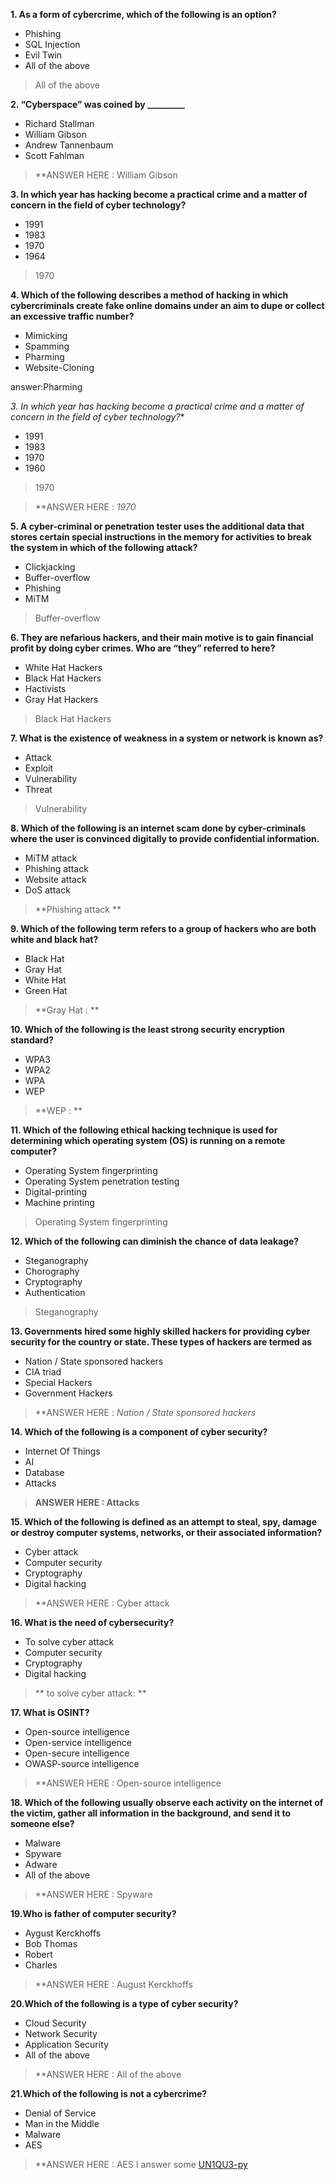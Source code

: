 **1. As a form of cybercrime, which of the following is an option?**

- Phishing 
- SQL Injection
- Evil Twin 
- All of the above

> All of the above

**2. “Cyberspace” was coined by _________**

- Richard Stallman
- William Gibson
- Andrew Tannenbaum
- Scott Fahlman

> **ANSWER HERE : William Gibson 

**3.  In which year has hacking become a practical crime and a matter of concern in the field of cyber technology?**

- 1991
- 1983
- 1970
- 1964

> 1970

**4. Which of the following describes a method of hacking in which cybercriminals create fake online domains under an aim to dupe or collect an excessive traffic number?**

- Mimicking 
- Spamming 
- Pharming
- Website-Cloning

answer:Pharming 

*3.  In which year has hacking become a practical crime and a matter of concern in the field of cyber technology?**

- 1991
- 1983
- 1970
- 1960

> 1970

> **ANSWER HERE : *1970* 

**5. A cyber-criminal or penetration tester uses the additional data that stores certain special instructions in the memory for activities to break the system in which of the following attack?**

- Clickjacking
- Buffer-overflow
- Phishing
- MiTM

> Buffer-overflow 

**6. They are nefarious hackers, and their main motive is to gain financial profit by doing cyber crimes. Who are “they” referred to here?**

- White Hat Hackers
- Black Hat Hackers
- Hactivists
- Gray Hat Hackers

> Black Hat Hackers 

**7. What is the existence of weakness in a system or network is known as?**

- Attack
- Exploit
- Vulnerability
- Threat

> Vulnerability

**8. Which of the following is an internet scam done by cyber-criminals where the user is convinced digitally to provide confidential information.**

- MiTM attack
- Phishing attack
- Website attack
- DoS attack

> **Phishing attack ** 

**9. Which of the following term refers to a group of hackers who are both white and black hat?**

- Black Hat 
- Gray Hat
- White Hat
- Green Hat

> **Gray Hat : **  

**10. Which of the following is the least strong security encryption standard?** 

- WPA3
- WPA2
- WPA
- WEP

> **WEP : **  

**11. Which of the following ethical hacking technique is used for determining which operating system (OS) is running on a remote computer?**

- Operating System fingerprinting
- Operating System penetration testing
- Digital-printing
- Machine printing

> Operating System fingerprinting

**12. Which of the following can diminish the chance of data leakage?**

- Steganography
- Chorography
- Cryptography
- Authentication

> Steganography 

**13. Governments hired some highly skilled hackers for providing cyber security for the country or state. These types of hackers are termed as**

- Nation / State sponsored hackers
- CIA triad
- Special Hackers
- Government Hackers

> **ANSWER HERE : *Nation / State sponsored hackers*  

**14. Which of the following is a component of cyber security?**

- Internet Of Things
- AI
- Database
- Attacks

> **ANSWER HERE : Attacks**  

**15. Which of the following is defined as an attempt to steal, spy, damage or destroy computer systems, networks, or their associated information?**

- Cyber attack
- Computer security
- Cryptography
- Digital hacking

> **ANSWER HERE : Cyber attack


**16. What is the need of cybersecurity?**

- To solve cyber attack
- Computer security
- Cryptography
- Digital hacking

> ** to solve cyber attack: **  

**17. What is OSINT?**

- Open-source intelligence
- Open-service intelligence
- Open-secure intelligence
- OWASP-source intelligence

> **ANSWER HERE : Open-source intelligence 



**18. Which of the following usually observe each activity on the internet of the victim, gather all information in the background, and send it to someone else?**

- Malware
- Spyware
- Adware
- All of the above

> **ANSWER HERE : Spyware 


**19.Who is father of computer security?**

- Aygust Kerckhoffs
- Bob Thomas
- Robert 
- Charles

>**ANSWER HERE : August Kerckhoffs

**20.Which of the following is a type of cyber security?**

- Cloud Security
- Network Security
- Application Security
- All of the above

>**ANSWER HERE : All of the above

**21.Which of the following is not a cybercrime?**
- Denial of Service
- Man in the Middle
- Malware
- AES

>**ANSWER HERE : AES
>I answer some [UN1QU3-py](https://github.com/UN1QU3-py)
